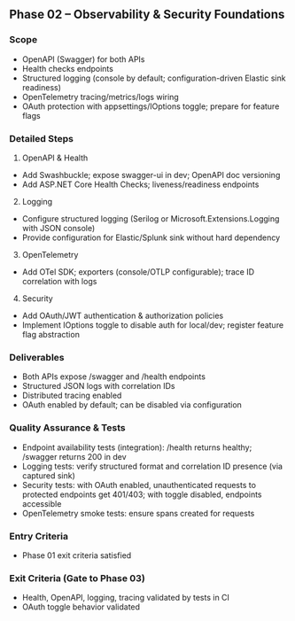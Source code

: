 ## Phase 02 – Observability & Security Foundations

### Scope
- OpenAPI (Swagger) for both APIs
- Health checks endpoints
- Structured logging (console by default; configuration-driven Elastic sink readiness)
- OpenTelemetry tracing/metrics/logs wiring
- OAuth protection with appsettings/IOptions toggle; prepare for feature flags

### Detailed Steps
1) OpenAPI & Health
- Add Swashbuckle; expose swagger-ui in dev; OpenAPI doc versioning
- Add ASP.NET Core Health Checks; liveness/readiness endpoints

2) Logging
- Configure structured logging (Serilog or Microsoft.Extensions.Logging with JSON console)
- Provide configuration for Elastic/Splunk sink without hard dependency

3) OpenTelemetry
- Add OTel SDK; exporters (console/OTLP configurable); trace ID correlation with logs

4) Security
- Add OAuth/JWT authentication & authorization policies
- Implement IOptions toggle to disable auth for local/dev; register feature flag abstraction

### Deliverables
- Both APIs expose /swagger and /health endpoints
- Structured JSON logs with correlation IDs
- Distributed tracing enabled
- OAuth enabled by default; can be disabled via configuration

### Quality Assurance & Tests
- Endpoint availability tests (integration): /health returns healthy; /swagger returns 200 in dev
- Logging tests: verify structured format and correlation ID presence (via captured sink)
- Security tests: with OAuth enabled, unauthenticated requests to protected endpoints get 401/403; with toggle disabled, endpoints accessible
- OpenTelemetry smoke tests: ensure spans created for requests

### Entry Criteria
- Phase 01 exit criteria satisfied

### Exit Criteria (Gate to Phase 03)
- Health, OpenAPI, logging, tracing validated by tests in CI
- OAuth toggle behavior validated

